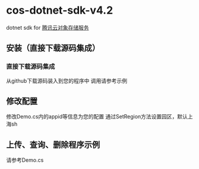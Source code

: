 # cos-dotnet-sdk-v4.2
dotnet sdk for [腾讯云对象存储服务](http://wiki.qcloud.com/wiki/COS%E4%BA%A7%E5%93%81%E4%BB%8B%E7%BB%8D)

## 安装（直接下载源码集成）

### 直接下载源码集成
从github下载源码装入到您的程序中
调用请参考示例

## 修改配置
修改Demo.cs内的appid等信息为您的配置
通过SetRegion方法设置园区，默认上海sh

## 上传、查询、删除程序示例
请参考Demo.cs
